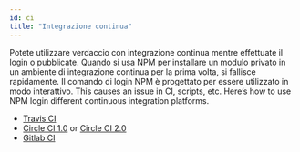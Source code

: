 ```yaml
---
id: ci
title: "Integrazione continua"
---
```

Potete utilizzare verdaccio con integrazione continua mentre effettuate il login o pubblicate. Quando si usa NPM per installare un modulo privato in un ambiente di integrazione continua per la prima volta, si fallisce rapidamente. Il comando di login NPM è progettato per essere utilizzato in modo interattivo. This causes an issue in CI, scripts, etc. Here’s how to use NPM login different continuous integration platforms.

- [Travis CI](https://remysharp.com/2015/10/26/using-travis-with-private-npm-deps)
- [Circle CI 1.0](https://circleci.com/docs/1.0/npm-login/) or [Circle CI 2.0](https://circleci.com/docs/2.0/deployment-integrations/#npm)
- [Gitlab CI](https://www.exclamationlabs.com/blog/continuous-deployment-to-npm-using-gitlab-ci/)